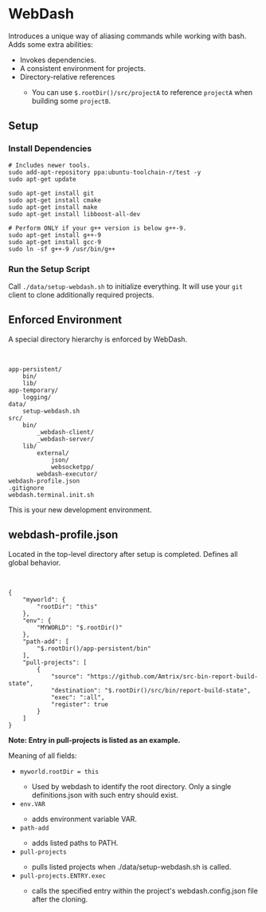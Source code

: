 <h1>WebDash</h1>
Introduces a unique way of aliasing commands while working with bash. Adds some extra abilities:

<ul>
    <li>Invokes dependencies.</li>
    <li> A consistent environment for projects.</li>
    <li>Directory-relative references</li>
    <ul>
        <li>You can use <code>$.rootDir()/src/projectA</code> to reference <code>projectA</code> when building some <code>projectB</code>.
    </ul>
</ul>

<h2>Setup</h2>
<h3>Install Dependencies</h3>

<pre><code># Includes newer tools.
sudo add-apt-repository ppa:ubuntu-toolchain-r/test -y
sudo apt-get update

sudo apt-get install git
sudo apt-get install cmake
sudo apt-get install make
sudo apt-get install libboost-all-dev

# Perform ONLY if your g++ version is below g++-9.
sudo apt-get install g++-9
sudo apt-get install gcc-9
sudo ln -sf g++-9 /usr/bin/g++
</pre></code>

<h3>Run the Setup Script</h3>
Call <code>./data/setup-webdash.sh</code> to initialize everything. It will use your <code>git</code> client to clone additionally required projects.

<br/>

<h2>Enforced Environment</h2>
A special directory hierarchy is enforced by WebDash.

&nbsp;<br>

<pre><code>app-persistent/
    bin/
    lib/
app-temporary/
    logging/
data/
    setup-webdash.sh
src/
    bin/
        _webdash-client/
        _webdash-server/
    lib/
        external/
            json/
            websocketpp/
        webdash-executor/
webdash-profile.json
.gitignore
webdash.terminal.init.sh
</pre></code>

This is your new development environment.

<h2>webdash-profile.json</h2>
Located in the top-level directory after setup is completed. Defines all global behavior.

&nbsp;<br>

<pre><code>{
    "myworld": {
        "rootDir": "this"
    },
    "env": {
        "MYWORLD": "$.rootDir()"
    },
    "path-add": [
        "$.rootDir()/app-persistent/bin"
    ],
    "pull-projects": [
        {
            "source": "https://github.com/Amtrix/src-bin-report-build-state",
            "destination": "$.rootDir()/src/bin/report-build-state",
            "exec": ":all",
            "register": true
        }
    ]
}
</pre></code>

<b>Note: Entry in pull-projects is listed as an example.</b>

Meaning of all fields:
<ul>
    <li><code>myworld.rootDir = this</code></li>
    <ul><li>Used by webdash to identify the root directory. Only a single definitions.json with such entry should exist.</li></ul>
    <li><code>env.VAR</code></li>
    <ul><li>adds environment variable VAR.</li></ul>
    <li><code>path-add</code></li>
    <ul><li>adds listed paths to PATH.</li></ul>
    <li><code>pull-projects</code></li>
    <ul><li>pulls listed projects when ./data/setup-webdash.sh is called.</li></ul>
    <li><code>pull-projects.ENTRY.exec</code></li>
    <ul><li>calls the specified entry within the project's webdash.config.json file after the cloning.</li></ul>
</ul>
